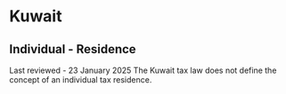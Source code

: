 # Kuwait
## Individual - Residence
Last reviewed - 23 January 2025
The Kuwait tax law does not define the concept of an individual tax residence.
